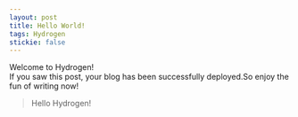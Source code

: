 ```yaml
---
layout: post
title: Hello World!
tags: Hydrogen
stickie: false
---
```


Welcome to Hydrogen!<br>If you saw this post, your blog has been successfully deployed.So enjoy the fun of writing now!

> Hello Hydrogen!

